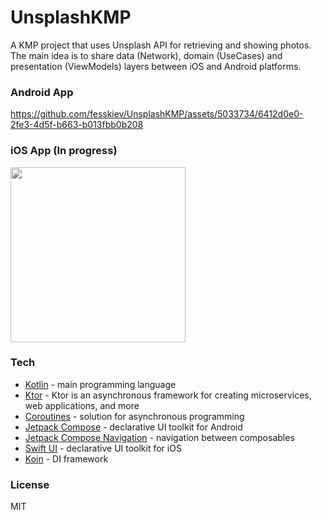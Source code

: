 # UnsplashKMP

A KMP project that uses Unsplash API for retrieving and showing photos. 
The main idea is to share data (Network), domain (UseCases) and presentation (ViewModels) layers between iOS and Android platforms.

### Android App

https://github.com/fesskiev/UnsplashKMP/assets/5033734/6412d0e0-2fe3-4d5f-b663-b013fbb0b208

### iOS App (In progress)

<img src="https://github.com/fesskiev/UnsplashKMP/assets/5033734/915c1e16-c511-41a6-b0d2-7f94701ad5f3" width="280"/> 


### Tech
* [Kotlin] - main programming language
* [Ktor] -  Ktor is an asynchronous framework for creating microservices, web applications, and more
* [Coroutines] - solution for asynchronous programming
* [Jetpack Compose] - declarative UI toolkit for Android
* [Jetpack Compose Navigation] - navigation between composables
* [Swift UI] - declarative UI toolkit for iOS
* [Koin] - DI framework

### License
MIT

[Kotlin]: <https://kotlinlang.org/>
[Ktor]: <https://ktor.io/>
[Coroutines]: <https://kotlinlang.org/docs/reference/coroutines-overview.html>
[Jetpack Compose]: <https://developer.android.com/jetpack/compose>
[Jetpack Compose Navigation]: <https://developer.android.com/jetpack/compose/navigatione>
[Swift UI]: <https://developer.apple.com/xcode/swiftui/>
[Koin]: <https://insert-koin.io/>


